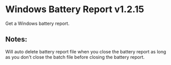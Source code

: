 # Windows Battery Report v1.2.15
Get a Windows battery report.

## Notes:
Will auto delete battery report file when you close the battery report as long as you don't close the batch file before closing the battery report.  
